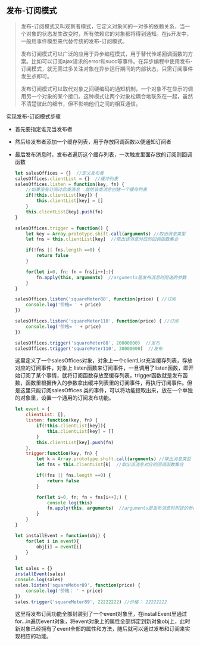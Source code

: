## 发布-订阅模式

> 发布-订阅模式又叫观察者模式，它定义对象间的一对多的依赖关系，当一个对象的状态发生改变时，所有依赖它的对象都将得到通知。在js开发中，一般用事件模型来代替传统的发布-订阅模式。
>
> 发布订阅模式可以广泛的应用于异步编程模式，用于替代传递回调函数的方案。比如可以订阅ajax请求的error和succ等事件。在异步编程中使用发布-订阅模式，就无需过多关注对象在异步运行期间的内部状态，只需订阅事件发生点即可。
>
> 发布订阅模式可以取代对象之间硬编码的通知机制，一个对象不在显示的调用另一个对象的某个接口。这种模式让两个对象松耦合地联系在一起，虽然不清楚彼此的细节，但不影响他们之间的相互通信。

实现发布-订阅模式步骤

- 首先要指定谁充当发布者

- 然后给发布者添加一个缓存列表，用于存放回调函数以便通知订阅者

- 最后发布消息时，发布者遍历这个缓存列表，一次触发里面存放的订阅则回调函数

  ```javascript
  let salesOffices = {}  //定义发布者
  salesOffices.clientList = {}  //缓冲列表
  salesOffices.listen = function(key, fn) {
      //如果没有订阅过此类消息  就给该类消息创建一个缓存列表
      if(!this.clientList[key]) {  
          this.clientList[key] = []
      }
      this.clientList[key].push(fn)
  }
  
  salesOffices.trigger = function() {
      let key = Array.prototype.shift.call(arguments) //取出消息类型
      let fns = this.clientList[key]  //取出该消息对应的回调函数集合
  
      if(!fns || fns.length ==0) {
          return false
      }
  
      for(let i=0, fn; fn = fns[i++];){
          fn.apply(this, arguments)  //arguments是发布消息时附送的参数
      }
  }
  
  salesOffices.listen('squareMeter88', function(price) { //订阅
      console.log('价格= ' + price)
  })
  
  salesOffices.listen('squareMeter110', function(price) { //订阅
      console.log('价格= ' + price)
  })
  
  salesOffices.trigger('squareMeter88', 20000000)  //发布
  salesOffices.trigger('squareMeter110', 30000000)  //发布
  ```

  这里定义了一个salesOffices对象，对象上一个clientList充当缓存列表，存放对应的订阅事件，对象上 listen函数来订阅事件，一旦调用了listen函数，即开始订阅了某个事情，就将订阅函数存放至缓存列表，trigger函数就是发布函数，函数里根据传入的参数拿出缓冲列表里的订阅事件，再执行订阅事件。但是这里只能订阅salesOffices 类的事件，可以将功能提取出来，放在一个单独的对象里，设置一个通用的订阅发布功能。

  ```JavaScript
  let event = {
      clientList: [],
      listen: function(key, fn) {
          if(!this.clientList[key]){
              this.clientList[key] = []
          }
          this.clientList[key].push(fn)
      },
      trigger:function(key, fn) {
          let k = Array.prototype.shift.call(arguments) //取出消息类型
          let fns = this.clientList[k]  //取出该消息对应的回调函数集合
  
          if(!fns || fns.length ==0) {
              return false
          }
  
          for(let i=0, fn; fn = fns[i++];) {
              console.log(this)
              fn.apply(this, arguments)  //arguments是发布消息时附送的参数
          }
      }
  }
  
  let installEvent = function(obj) {
      for(let i in event){
          obj[i] = event[i]
      }
  }
  
  let sales = {} 
  installEvent(sales)
  console.log(sales)
  sales.listen('squareMeter89', function(price) {
      console.log('价格： ' + price)
  })
  sales.trigger('squareMeter89', 22222222) //价格： 22222222
  ```

  这里将发布订阅功能全部封装到了一个event对象里，在installEvent里通过for...in遍历event对象，将event对象上的属性全部绑定到新对象obj上，此时新对象已经拥有了event全部的属性和方法，随后就可以通过发布和订阅来实现相应的功能。

  